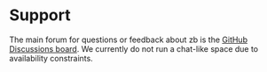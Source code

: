 # Support

The main forum for questions or feedback about zb
is the [GitHub Discussions board](https://github.com/256lights/zb/discussions).
We currently do not run a chat-like space due to availability constraints.
